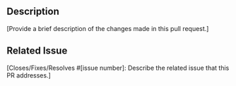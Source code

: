 ## Description
[Provide a brief description of the changes made in this pull request.]

## Related Issue
[Closes/Fixes/Resolves #[issue number]: Describe the related issue that this PR addresses.]
